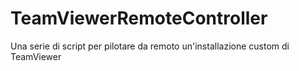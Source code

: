 # TeamViewerRemoteController
Una serie di script per pilotare da remoto un'installazione custom di TeamViewer
